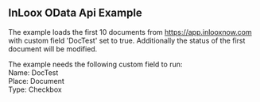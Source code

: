 ## InLoox OData Api Example

The example loads the first 10 documents from https://app.inlooxnow.com with custom field 'DocTest' set to true. Additionally the status of the first document will be modified.

The example needs the following custom field to run:  
Name: DocTest  
Place: Document  
Type: Checkbox  
